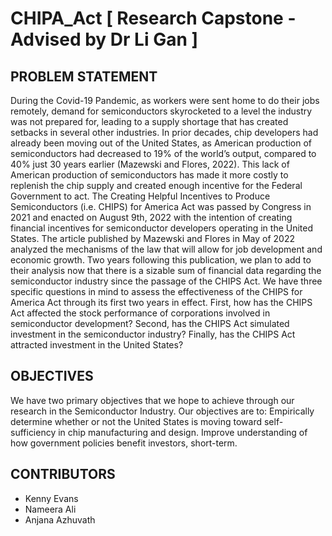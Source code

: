 # CHIPA_Act [ Research Capstone - Advised by Dr Li Gan ] 

## PROBLEM STATEMENT
During the Covid-19 Pandemic, as workers were sent home to do their jobs remotely, demand for semiconductors skyrocketed to a level the industry was not prepared for, leading to a supply shortage that has created setbacks in several other industries. In prior decades, chip developers had already been moving out of the United States, as American production of semiconductors had decreased to 19% of the world’s output, compared to 40% just 30 years earlier (Mazewski and Flores, 2022). This lack of American production of semiconductors has made it more costly to replenish the chip supply and created enough incentive for the Federal Government to act.
The Creating Helpful Incentives to Produce Semiconductors (i.e. CHIPS) for America Act was passed by Congress in 2021 and enacted on August 9th, 2022 with the intention of creating financial incentives for semiconductor developers operating in the United States. The article published by Mazewski and Flores in May of 2022 analyzed the mechanisms of the law that will allow for job development and economic growth. Two years following this publication, we plan to add to their analysis now that there is a sizable sum of financial data regarding the semiconductor industry since the passage of the CHIPS Act.
We have three specific questions in mind to assess the effectiveness of the CHIPS for America Act through its first two years in effect. First, how has the CHIPS Act affected the stock performance of corporations involved in semiconductor development? Second, has the CHIPS Act simulated investment in the semiconductor industry? Finally, has the CHIPS Act attracted investment in the United States?

## OBJECTIVES
We have two primary objectives that we hope to achieve through our research in the Semiconductor Industry. Our objectives are to:
Empirically determine whether or not the United States is moving toward self-sufficiency in chip manufacturing and design.
Improve understanding of how government policies benefit investors, short-term.

## CONTRIBUTORS
- Kenny Evans
- Nameera Ali
- Anjana Azhuvath
